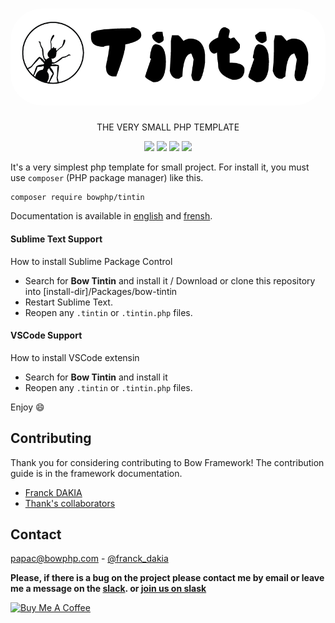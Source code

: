 <h1 align="center">
    <img src="https://github.com/bowphp/arts/raw/master/tintin.png" style="border-radius: 50px">
</h1>

<p align="center">THE VERY SMALL PHP TEMPLATE</p>
<p align="center">
    <a href="https://github.com/bowphp/docs/blog/master/tintin.md" title="docs"><img src="https://img.shields.io/badge/docs-read%20docs-blue.svg?style=flat-square"/></a>
    <a href="https://packagist.org/packages/bowphp/tintin" title="version"><img src="https://img.shields.io/packagist/v/bowphp/tintin.svg?style=flat-square"/></a>
    <a href="https://github.com/bowphp/tintin/blob/master/LICENSE" title="license"><img src="https://img.shields.io/github/license/mashape/apistatus.svg?style=flat-square"/></a>
    <a href="https://travis-ci.org/bowphp/tintin" title="Travis branch"><img src="https://img.shields.io/travis/bowphp/tintin/master.svg?style=flat-square"/></a>
</p>

It's a very simplest php template for small project. For install it, you must use `composer` (PHP package manager) like this.

```bash
composer require bowphp/tintin
```

Documentation is available in [english](./docs/en.md) and [frensh](./docs/fr.md).

#### Sublime Text Support

How to install Sublime Package Control

- Search for **Bow Tintin** and install it / Download or clone this repository into [install-dir]/Packages/bow-tintin
- Restart Sublime Text.
- Reopen any `.tintin` or `.tintin.php` files.

#### VSCode Support

How to install VSCode extensin

- Search for **Bow Tintin** and install it
- Reopen any `.tintin` or `.tintin.php` files.

Enjoy :smile:

## Contributing

Thank you for considering contributing to Bow Framework! The contribution guide is in the framework documentation.

- [Franck DAKIA](https://github.com/papac)
- [Thank's collaborators](https://github.com/bowphp/tintin/graphs/contributors)

## Contact

[papac@bowphp.com](mailto:papac@bowphp.com) - [@franck_dakia](https://twitter.com/franck_dakia)

**Please, if there is a bug on the project please contact me by email or leave me a message on the [slack](https://bowphp.slack.com). or [join us on slask](https://join.slack.com/t/bowphp/shared_invite/enQtNzMxOTQ0MTM2ODM5LTQ3MWQ3Mzc1NDFiNDYxMTAyNzBkNDJlMTgwNDJjM2QyMzA2YTk4NDYyN2NiMzM0YTZmNjU1YjBhNmJjZThiM2Q)**

<a href="https://www.buymeacoffee.com/iOLqZ3h" target="_blank"><img src="https://cdn.buymeacoffee.com/buttons/default-black.png" alt="Buy Me A Coffee" style="height: 30px !important; width: 150px !important;" ></a>

